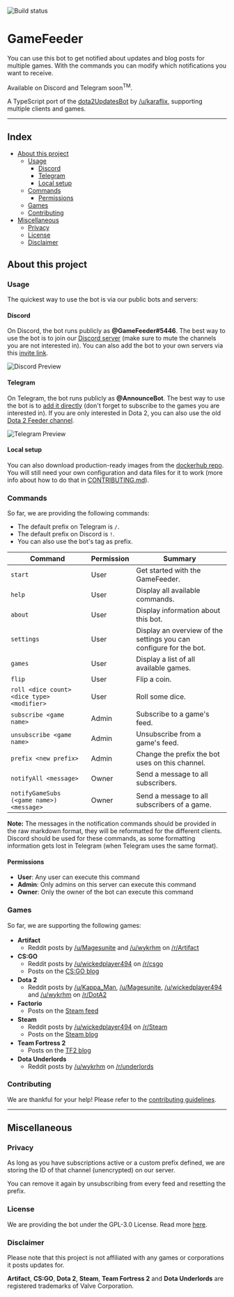 ![Build status](https://github.com/GameFeeder/GameFeeder/workflows/ci-flow/badge.svg)

# GameFeeder <!-- omit in toc -->

You can use this bot to get notified about updates and blog posts for multiple games. With the commands you can modify which notifications you want to receive.

Available on Discord and Telegram soon<sup>TM</sup>.

A TypeScript port of the [dota2UpdatesBot](https://github.com/zachkont/dotaUpdatesBot) by [/u/karaflix](https://www.reddit.com/message/compose/?to=karaflix), supporting multiple clients and games.

---

## Index <!-- omit in toc -->

- [About this project](#about-this-project)
  - [Usage](#usage)
    - [Discord](#discord)
    - [Telegram](#telegram)
    - [Local setup](#local-setup)
  - [Commands](#commands)
    - [Permissions](#permissions)
  - [Games](#games)
  - [Contributing](#contributing)
- [Miscellaneous](#miscellaneous)
  - [Privacy](#privacy)
  - [License](#license)
  - [Disclaimer](#disclaimer)

## About this project

### Usage

The quickest way to use the bot is via our public bots and servers:

#### Discord

On Discord, the bot runs publicly as **@GameFeeder#5446**. The best way to use the bot is to join our [Discord server](https://discord.gg/hFNRHE5) (make sure to mute the channels you are not interested in). You can also add the bot to your own servers via this [invite link](https://discordapp.com/oauth2/authorize?&client_id=626677125105188884&scope=bot&permissions=18432).

![Discord Preview](https://imgur.com/62T4GBa.png)

#### Telegram

On Telegram, the bot runs publicly as **@AnnounceBot**. The best way to use the bot is to [add it directly](https://telegram.me/AnnounceBot) (don't forget to subscribe to the games you are interested in). If you are only interested in Dota 2, you can also use the old [Dota 2 Feeder channel](https://t.me/dota2feeder).

![Telegram Preview](https://imgur.com/7uRNQ8k.png)

#### Local setup

You can also download production-ready images from the [dockerhub repo](https://hub.docker.com/r/gamefeeder/gamefeeder/tags). You will still need your own configuration and data files for it to work (more info about how to do that in [CONTRIBUTING.md](CONTRIBUTING.md)).

### Commands

So far, we are providing the following commands:

- The default prefix on Telegram is `/`.
- The default prefix on Discord is `!`.
- You can also use the bot's tag as prefix.

| Command                                    | Permission | Summary                                                            |
| ------------------------------------------ | ---------- | ------------------------------------------------------------------ |
| `start`                                    | User       | Get started with the GameFeeder.                                   |
| `help`                                     | User       | Display all available commands.                                    |
| `about`                                    | User       | Display information about this bot.                                |
| `settings`                                 | User       | Display an overview of the settings you can configure for the bot. |
| `games`                                    | User       | Display a list of all available games.                             |
| `flip`                                     | User       | Flip a coin.                                                       |
| `roll <dice count> <dice type> <modifier>` | User       | Roll some dice.                                                    |
| `subscribe <game name>`                    | Admin      | Subscribe to a game's feed.                                        |
| `unsubscribe <game name>`                  | Admin      | Unsubscribe from a game's feed.                                    |
| `prefix <new prefix>`                      | Admin      | Change the prefix the bot uses on this channel.                    |
| `notifyAll <message>`                      | Owner      | Send a message to all subscribers.                                 |
| `notifyGameSubs (<game name>) <message>`   | Owner      | Send a message to all subscribers of a game.                       |

**Note:** The messages in the notification commands should be provided in the raw markdown format, they will be reformatted for the different clients. Discord should be used for these commands, as some formatting information gets lost in Telegram (when Telegram uses the same format).

#### Permissions

- **User**: Any user can execute this command
- **Admin**: Only admins on this server can execute this command
- **Owner**: Only the owner of the bot can execute this command

### Games

So far, we are supporting the following games:

- <strong align="left">Artifact</strong> <img src="https://artifactwiki.com/wiki/Special:Redirect/file/Artifact_Cutout.png" height="17px"/>
  - Reddit posts by [/u/Magesunite](https://www.reddit.com/user/Magesunite/posts/) and [/u/wykrhm](https://www.reddit.com/user/wykrhm/posts/) on [/r/Artifact](https://www.reddit.com/r/Artifact/)
- <strong align="left">CS:GO</strong> <img src="http://media.steampowered.com/apps/csgo/blog/images/tags/csgo_blog_tag.png" height="17px"/>
  - Reddit posts by [/u/wickedplayer494](https://www.reddit.com/user/wickedplayer494/posts/) on [/r/csgo](https://www.reddit.com/r/csgo/)
  - Posts on the [CS:GO blog](https://blog.counter-strike.net/)
- <strong align="left">Dota 2</strong> <img src="http://cdn.dota2.com/apps/dota2/images/reborn/day1/Dota2OrangeLogo.png" height="17px"/>
  - Reddit posts by [/u/Kappa_Man](https://www.reddit.com/user/Kappa_Man/posts/), [/u/Magesunite](https://www.reddit.com/user/Magesunite/posts/), [/u/wickedplayer494](https://www.reddit.com/user/wickedplayer494/posts/) and [/u/wykrhm](https://www.reddit.com/user/wykrhm/posts/) on [/r/DotA2](https://www.reddit.com/r/DotA2/)
- <strong align="left">Factorio</strong> <img src="https://wiki.factorio.com/images/Factorio-icon.png" height="17px"/>
  - Posts on the [Steam feed](https://steamcommunity.com/games/427520/announcements)
- <strong align="left">Steam</strong> <img src="https://pbs.twimg.com/profile_images/887778636102721536/Nxgl7xz4_400x400.jpg" height="17px"/>
  - Reddit posts by [/u/wickedplayer494](https://www.reddit.com/user/wickedplayer494/posts/) on [/r/Steam](https://www.reddit.com/r/Steam/)
  - Posts on the [Steam blog](https://steamcommunity.com/app/593110/announcements/)
- <strong align="left">Team Fortress 2</strong> <img src="http://icons.iconarchive.com/icons/papirus-team/papirus-apps/256/team-fortress-2-icon.png" height="17px"/>
  - Posts on the [TF2 blog](http://www.teamfortress.com/?tab=blog)
- <strong align="left">Dota Underlords</strong> <img src="https://pbs.twimg.com/profile_images/1139243347237691392/PzgWEKp7_400x400.png" height="17px"/>
  - Reddit posts by [/u/wykrhm](https://www.reddit.com/user/wykrhm/posts/) on [/r/underlords](https://www.reddit.com/r/underlords/)

### Contributing

We are thankful for your help! Please refer to the [contributing guidelines](CONTRIBUTE.md).

---

## Miscellaneous

### Privacy

As long as you have subscriptions active or a custom prefix defined, we are storing the ID of that channel (unencrypted) on our server.

You can remove it again by unsubscribing from every feed and resetting the prefix.

### License

We are providing the bot under the GPL-3.0 License. Read more [here](LICENSE).

### Disclaimer

Please note that this project is not affiliated with any games or corporations it posts updates for.

**Artifact**, **CS:GO**, **Dota 2**, **Steam**, **Team Fortress 2** and **Dota Underlords** are registered trademarks of Valve Corporation.
